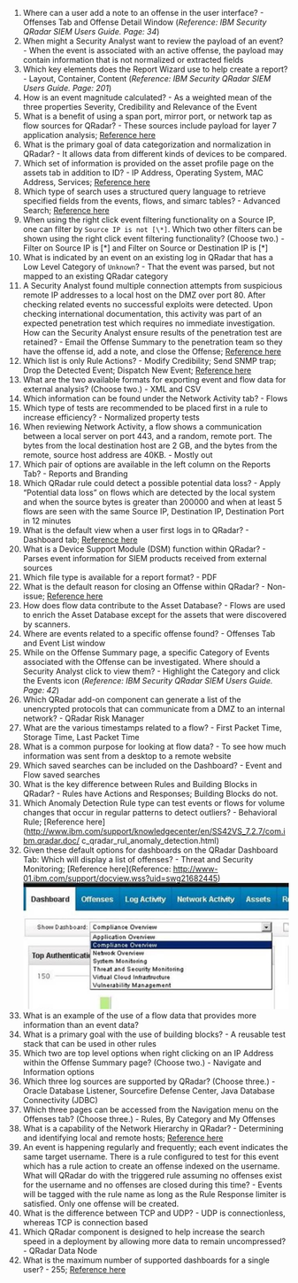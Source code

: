 1. Where can a user add a note to an offense in the user interface? - Offenses Tab and Offense Detail Window (*Reference: IBM Security QRadar SIEM Users Guide. Page: 34*)
2. When might a Security Analyst want to review the payload of an event? - When the event is associated with an active offense, the payload may contain information that is not normalized or extracted fields
3. Which key elements does the Report Wizard use to help create a report? - Layout, Container, Content (*Reference: IBM Security QRadar SIEM Users Guide. Page: 201*)
4. How is an event magnitude calculated? - As a weighted mean of the three properties Severity, Credibility and Relevance of the Event
5. What is a benefit of using a span port, mirror port, or network tap as flow sources for QRadar? - These sources include payload for layer 7 application analysis; [Reference here](ttps://www.ibm.com/developerworks/community/forums/html/topic?id=dd3861e0-f630-4a53-94c3­b426a47b6e02)
6. What is the primary goal of data categorization and normalization in QRadar? - It allows data from different kinds of devices to be compared.
7. Which set of information is provided on the asset profile page on the assets tab in addition to ID? - IP Address, Operating System, MAC Address, Services; [Reference here](https://www.ibm.com/support/knowledgecenter/SS42VS_7.2.1/com.ibm.qradar.doc_7.2.1/c_qradar_ug_asset_sum.html)
8. Which type of search uses a structured query language to retrieve specified fields from the events, flows, and simarc tables? - Advanced Search; [Reference here](http://www.ibm.com/support/knowledgecenter/en/SS42VS_7.2.7/com.ibm.qradar.doc/c_qradar_ug_search_bar.html)
9. When using the right click event filtering functionality on a Source IP, one can filter by `Source IP is not [\*]`. Which two other filters can be shown using the right click event filtering functionality? (Choose two.) - Filter on Source IP is [\*] and Filter on Source or Destination IP is [\*]
10. What is indicated by an event on an existing log in QRadar that has a Low Level Category of `Unknown`? - That the event was parsed, but not mapped to an existing QRadar category
11. A Security Analyst found multiple connection attempts from suspicious remote IP addresses to a local host on the DMZ over port 80. After checking related events no successful exploits were detected. Upon checking international documentation, this activity was part of an expected penetration test which requires no immediate investigation. How can the Security Analyst ensure results of the penetration test are retained? - Email the Offense Summary to the penetration team so they have the offense id, add a note, and close the Offense; [Reference here](http://www.ibm.com/support/knowledgecenter/SSKMKU/com.ibm.qradar.doc/c_qradar_Off_Retention.html)
12. Which list is only Rule Actions? - Modify Credibility; Send SNMP trap; Drop the Detected Event; Dispatch New Event; [Reference here](http://www.ibm.com/support/knowledgecenter/SSKMKU/com.ibm.qradar.doc/t_qradar_create_cust_rul.html)
13. What are the two available formats for exporting event and flow data for external analysis? (Choose two.) - XML and CSV
14. Which information can be found under the Network Activity tab? - Flows
15. Which type of tests are recommended to be placed first in a rule to increase efficiency? - Normalized property tests
16. When reviewing Network Activity, a flow shows a communication between a local server on port 443, and a random, remote port. The bytes from the local destination host are 2 GB, and the bytes from the remote, source host address are 40KB. - Mostly out
17. Which pair of options are available in the left column on the Reports Tab? - Reports and Branding
18. Which QRadar rule could detect a possible potential data loss? - Apply “Potential data loss” on flows which are detected by the local system and when the source bytes is greater than 200000 and when at least 5 flows are seen with the same Source IP, Destination IP, Destination Port in 12 minutes
19. What is the default view when a user first logs in to QRadar? - Dashboard tab; [Reference here](http://www.ibm.com/support/knowledgecenter/SSKMKU/com.ibm.qradar.doc/c_qradar_dash_tab.html)
20. What is a Device Support Module (DSM) function within QRadar? - Parses event information for SIEM products received from external sources
21. Which file type is available for a report format? - PDF
22. What is the default reason for closing an Offense within QRadar? - Non-issue; [Reference here](https://www.ibm.com/support/knowledgecenter/SS42VS_7.2.1/com.ibm.qradar.doc_7.2.1/t_qradar_closing_offenses.html?pos=2)
23. How does flow data contribute to the Asset Database? - Flows are used to enrich the Asset Database except for the assets that were discovered by scanners.
24. Where are events related to a specific offense found? - Offenses Tab and Event List window
25. While on the Offense Summary page, a specific Category of Events associated with the Offense can be investigated. Where should a Security Analyst click to view them? - Highlight the Category and click the Events icon (*Reference: IBM Security QRadar SIEM Users Guide. Page: 42*)
26. Which QRadar add-on component can generate a list of the unencrypted protocols that can communicate from a DMZ to an internal network? - QRadar Risk Manager
27. What are the various timestamps related to a flow? - First Packet Time, Storage Time, Last Packet Time
28. What is a common purpose for looking at flow data? - To see how much information was sent from a desktop to a remote website
29. Which saved searches can be included on the Dashboard? - Event and Flow saved searches
30. What is the key difference between Rules and Building Blocks in QRadar? - Rules have Actions and Responses; Building Blocks do not.
31. Which Anomaly Detection Rule type can test events or flows for volume changes that occur in regular patterns to detect outliers? - Behavioral Rule; [Reference here](http://www.ibm.com/support/knowledgecenter/en/SS42VS_7.2.7/com.ibm.qradar.doc/ c_qradar_rul_anomaly_detection.html)
32. Given these default options for dashboards on the QRadar Dashboard Tab: Which will display a list of offenses? - Threat and Security Monitoring; [Reference here](Reference: http://www-01.ibm.com/support/docview.wss?uid=swg21682445)
![Dashboard options](dash.png)
33. What is an example of the use of a flow data that provides more information than an event data?
34. What is a primary goal with the use of building blocks? - A reusable test stack that can be used in other rules
35. Which two are top level options when right clicking on an IP Address within the Offense Summary page? (Choose two.) - Navigate and Information options
36. Which three log sources are supported by QRadar? (Choose three.) - Oracle Database Listener, Sourcefire Defense Center, Java Database Connectivity (JDBC)
37. Which three pages can be accessed from the Navigation menu on the Offenses tab? (Choose three.) - Rules, By Category and My Offenses
38. What is a capability of the Network Hierarchy in QRadar? - Determining and identifying local and remote hosts; [Reference here](http://www.ibm.com/support/knowledgecenter/SS42VS_7.2.7/com.ibm.qradar.doc/c_qradar_gs_ntwrk_hrchy.html)
39. An event is happening regularly and frequently; each event indicates the same target username. There is a rule configured to test for this event which has a rule action to create an offense indexed on the username. What will QRadar do with the triggered rule assuming no offenses exist for the username and no offenses are closed during this time? - Events will be tagged with the rule name as long as the Rule Response limiter is satisfied. Only one offense will be created.
40. What is the difference between TCP and UDP? - UDP is connectionless, whereas TCP is connection based
41. Which QRadar component is designed to help increase the search speed in a deployment by allowing more data to remain uncompressed? - QRadar Data Node
42. What is the maximum number of supported dashboards for a single user? - 255; [Reference here](http://www.ibm.com/support/knowledgecenter/SS42VS_7.2.7/com.ibm.qradar.doc/c_qradar_custom_dboard.html)

